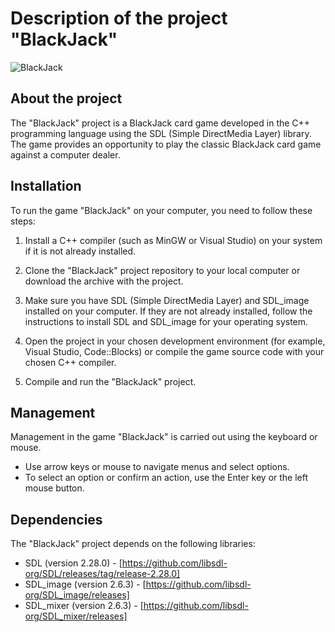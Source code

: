 # Description of the project "BlackJack"

![BlackJack](game_screenshot.png)

## About the project

The "BlackJack" project is a BlackJack card game developed in the C++ programming language using the SDL (Simple DirectMedia Layer) library. The game provides an opportunity to play the classic BlackJack card game against a computer dealer.

## Installation

To run the game "BlackJack" on your computer, you need to follow these steps:

1. Install a C++ compiler (such as MinGW or Visual Studio) on your system if it is not already installed.

2. Clone the "BlackJack" project repository to your local computer or download the archive with the project.

3. Make sure you have SDL (Simple DirectMedia Layer) and SDL_image installed on your computer. If they are not already installed, follow the instructions to install SDL and SDL_image for your operating system.

4. Open the project in your chosen development environment (for example, Visual Studio, Code::Blocks) or compile the game source code with your chosen C++ compiler.

5. Compile and run the "BlackJack" project.

## Management

Management in the game "BlackJack" is carried out using the keyboard or mouse.

- Use arrow keys or mouse to navigate menus and select options.
- To select an option or confirm an action, use the Enter key or the left mouse button.

## Dependencies

The "BlackJack" project depends on the following libraries:

- SDL (version 2.28.0) - [https://github.com/libsdl-org/SDL/releases/tag/release-2.28.0]
- SDL_image (version 2.6.3) - [https://github.com/libsdl-org/SDL_image/releases]
- SDL_mixer (version 2.6.3) - [https://github.com/libsdl-org/SDL_mixer/releases]
